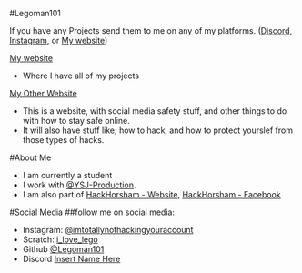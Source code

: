 #Legoman101

If you have any Projects send them to me on any of my platforms. ([Discord](https://discord.gg/Uk3h7JQ22f), [Instagram](https://www.instagram.com/imtotallynothackingyouraccount/), or [My website](https://Legoman101.github.io/contact.html))

[My website](https://Legoman101.github.io)
- Where I have all of my projects

[My Other Website](https://hacking-people.github.io)
- This is a website, with social media safety stuff, and other things to do with how to stay safe online.
- It will also have stuff like; how to hack, and how to protect yourslef from those types of hacks.

#About Me
- I am currently a student
- I work with [@YSJ-Production](https://github.com/YSJ-Production).
- I am also part of [HackHorsham - Website](https://Legoman101.github.io/hackhorsham.github.io/), [HackHorsham - Facebook](https://www.facebook.com/hackhorsham/)

#Social Media
##follow me on social media:
- Instagram: [@imtotallynothackingyouraccount](https://www.instagram.com/imtotallynothackingyouraccount/)
- Scratch: [i_love_lego](https://scratch.mit.edu/users/i_love_lego/)
- Github [@Legoman101](https://github.com/legoman101/)
- Discord [Insert Name Here](https://discord.gg/Uk3h7JQ22f)

